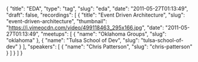 {
  "title": "EDA",
  "type": "tag",
  "slug": "eda",
  "date": "2011-05-27T01:13:49",
  "draft": false,
  "recordings": [
    {
      "title": "Event Driven Architecture",
      "slug": "event-driven-architecture",
      "thumbnail": "https://i.vimeocdn.com/video/499118463_295x166.jpg",
      "date": "2011-05-27T01:13:49",
      "meetups": [
        {
          "name": "Oklahoma Groups",
          "slug": "oklahoma"
        },
        {
          "name": "Tulsa School of Dev",
          "slug": "tulsa-school-of-dev"
        }
      ],
      "speakers": [
        {
          "name": "Chris Patterson",
          "slug": "chris-patterson"
        }
      ]
    }
  ]
}